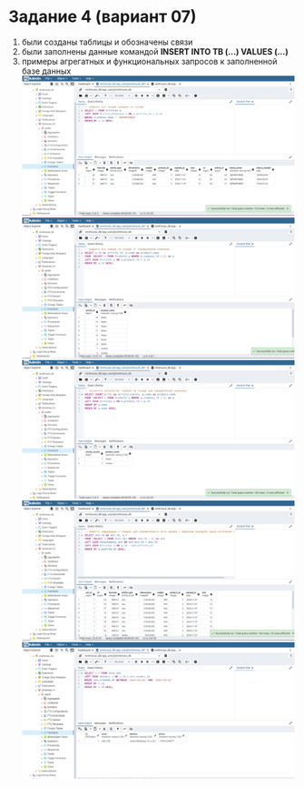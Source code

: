 # Задание 4 (вариант 07)

1. были созданы таблицы и обозначены связи
2. были заполнены данные командой **INSERT INTO TB (...) VALUES (...)**
3. примеры агрегатных и функциональных запросов к заполненной базе данных
   ![query 1](./query1.png)
   ![query 2](./query2.png)
   ![query 3](./query3.png)
   ![query 4](./query4.png)
   ![query 5](./query5.png)
